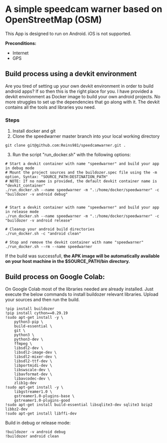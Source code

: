 # A simple speedcam warner based on OpenStreetMap (OSM)

This App is designed to run on Android. iOS is not supported.

**Preconditions:**
- Internet
- GPS

## Build process using a devkit environment

Are you tired of setting up your own devkit environment in order to build
android apps?
If so then this is the right place for you.
I have provided a devkit environment as Docker image to build your own android projects. 
No more struggles to set up the dependencies that go along with it. The devkit contains all the tools and libraries you need.

### Steps

1) Install docker and git
2) Clone the speedwarner master branch into your local working directory
```
git clone git@github.com:Reins981/speedcamwarner.git .
```
3) Run the script "run_docker.sh" with the following options:

```
# Start a devkit container with name "speedwarner" and build your app in debug mode
# Mount the project sources and the buildozer.spec file using the -m option, Syntax: "SOURCE_PATH:DESTINATION_PATH"
# NOTE: If no name is provided, the default devkit container name is "devkit_container"
./run_docker.sh --name speedwarner -m ".:/home/docker/speedwarner" -c "buildozer -v android debug"


# Start a devkit container with name "speedwarner" and build your app in release mode
./run_docker.sh --name speedwarner -m ".:/home/docker/speedwarner" -c "buildozer -v android release"

# Cleanup your android build directories
./run_docker.sh -c "android clean"

# Stop and remove the devkit container with name "speedwarner"
./run_docker.sh --rm --name speedwarner
```

If the build was successfull, **the APK image will be
automatically available on your host machine in the $SOURCE_PATH/bin directory.**


## Build process on Google Colab:

On Google Colab most of the libraries needed are already installed.
Just execute the below commands to install buildozer relevant libraries.
Upload your sources and then run the build.

```
!pip install buildozer
!pip install cython==0.29.19
!sudo apt-get install -y \
    python3-pip \
    build-essential \
    git \
    python3 \
    python3-dev \
    ffmpeg \
    libsdl2-dev \
    libsdl2-image-dev \
    libsdl2-mixer-dev \
    libsdl2-ttf-dev \
    libportmidi-dev \
    libswscale-dev \
    libavformat-dev \
    libavcodec-dev \
    zlib1g-dev
!sudo apt-get install -y \
    libgstreamer1.0 \
    gstreamer1.0-plugins-base \
    gstreamer1.0-plugins-good
!sudo apt-get install build-essential libsqlite3-dev sqlite3 bzip2 libbz2-dev
!sudo apt-get install libffi-dev
```

Build in debug or release mode:
```
!buildozer -v android debug
!buildozer android clean
```






